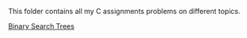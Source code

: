 This folder contains all my C assignments problems on different topics.

 [Binary Search Trees](https://github.com/kaushalsahu/C/tree/master/Trees)

